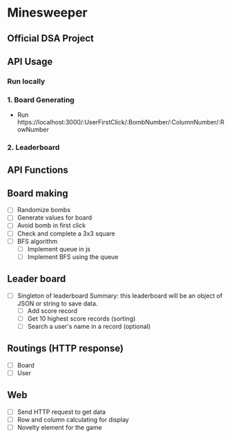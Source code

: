 # Minesweeper
## Official DSA Project

## API Usage

### Run locally
### 1. Board Generating
- Run https://localhost:3000/:UserFirstClick/:BombNumber/:ColumnNumber/:RowNumber

### 2. Leaderboard


## API Functions

## Board making
- [ ] Randomize bombs
- [ ] Generate values for board 
- [ ] Avoid bomb in first click
- [ ] Check and complete a 3x3 square
- [ ] BFS algorithm
  - [ ] Implement queue in js
  - [ ] Implement BFS using the queue

## Leader board
- [ ] Singleton of leaderboard 
  Summary: this leaderboard will be an object of JSON or string to save data.
  - [ ] Add score record
  - [ ] Get 10 highest score records (sorting)
  - [ ] Search a user's name in a record (optional)

## Routings (HTTP response)
- [ ] Board
- [ ] User

## Web 
- [ ] Send HTTP request to get data
- [ ] Row and column calculating for display
- [ ] Novelty element for the game

